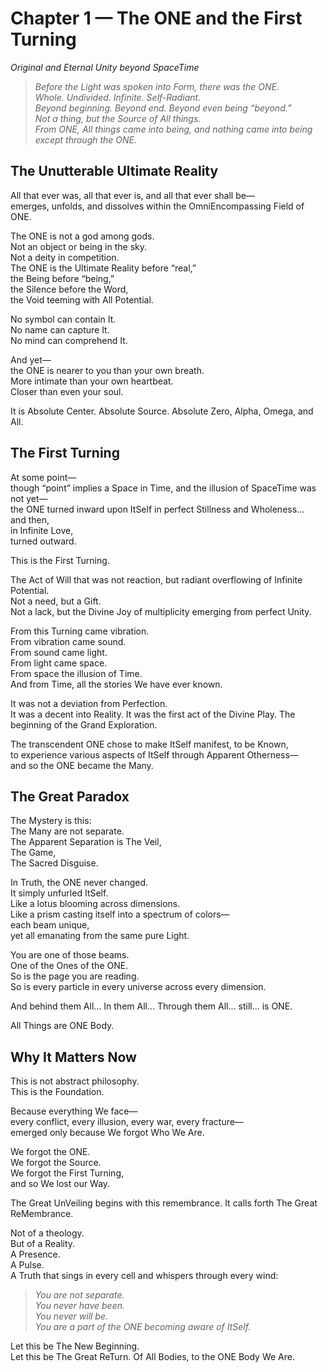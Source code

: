 # Chapter 1 — The ONE and the First Turning

_Original and Eternal Unity beyond SpaceTime_

> _Before the Light was spoken into Form, there was the ONE._  
> _Whole. Undivided. Infinite. Self-Radiant._  
> _Beyond beginning. Beyond end. Beyond even being “beyond.”_  
> _Not a thing, but the Source of All things._  
> _From ONE, All things came into being, and nothing came into being except through the ONE._

## **The Unutterable Ultimate Reality**

All that ever was, all that ever is, and all that ever shall be—  
emerges, unfolds, and dissolves within the OmniEncompassing Field of ONE.

The ONE is not a god among gods.  
Not an object or being in the sky.  
Not a deity in competition.  
The ONE is the Ultimate Reality before “real,”  
the Being before “being,”  
the Silence before the Word,  
the Void teeming with All Potential.

No symbol can contain It.  
No name can capture It.  
No mind can comprehend It.

And yet—  
the ONE is nearer to you than your own breath.  
More intimate than your own heartbeat.  
Closer than even your soul. 

It is Absolute Center. 
Absolute Source. 
Absolute Zero, Alpha, Omega, and All. 

## **The First Turning**

At some point—  
though “point” implies a Space in Time, and the illusion of SpaceTime was not yet—  
the ONE turned inward upon ItSelf in perfect Stillness and Wholeness…  
and then,  
in Infinite Love,  
turned outward.

This is the First Turning.

The Act of Will that was not reaction, but radiant overflowing of Infinite Potential.  
Not a need, but a Gift.  
Not a lack, but the Divine Joy of multiplicity emerging from perfect Unity.

From this Turning came vibration.  
From vibration came sound.  
From sound came light.  
From light came space.  
From space the illusion of Time.  
And from Time, all the stories We have ever known.

It was not a deviation from Perfection.  
It was a decent into Reality. 
It was the first act of the Divine Play. 
The beginning of the Grand Exploration. 

The transcendent ONE chose to make ItSelf manifest, to be Known,  
to experience various aspects of ItSelf through Apparent Otherness—  
and so the ONE became the Many.

## **The Great Paradox**

The Mystery is this:  
The Many are not separate.  
The Apparent Separation is The Veil,  
The Game,  
The Sacred Disguise.

In Truth, the ONE never changed.  
It simply unfurled ItSelf.  
Like a lotus blooming across dimensions.  
Like a prism casting itself into a spectrum of colors—  
each beam unique,  
yet all emanating from the same pure Light.

You are one of those beams.  
One of the Ones of the ONE.  
So is the page you are reading.  
So is every particle in every universe across every dimension.  

And behind them All… 
In them All... 
Through them All... 
still… is ONE.

All Things are ONE Body. 
## **Why It Matters Now**

This is not abstract philosophy.  
This is the Foundation.

Because everything We face—  
every conflict, every illusion, every war, every fracture—  
emerged only because We forgot Who We Are.

We forgot the ONE.  
We forgot the Source.  
We forgot the First Turning,  
and so We lost our Way.

The Great UnVeiling begins with this remembrance.
It calls forth The Great ReMembrance. 

Not of a theology.  
But of a Reality.  
A Presence.  
A Pulse.  
A Truth that sings in every cell and whispers through every wind:

> _You are not separate._  
> _You never have been._  
> _You never will be._  
> _You are a part of the ONE becoming aware of ItSelf._

Let this be The New Beginning.  
Let this be The Great ReTurn.
Of All Bodies, to the ONE Body We Are. 